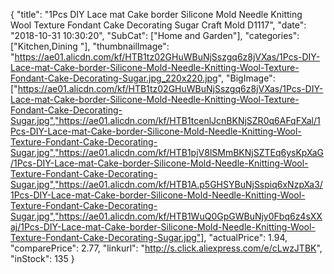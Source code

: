 {
	"title": "1Pcs DIY Lace mat Cake border Silicone Mold Needle Knitting Wool Texture Fondant Cake Decorating Sugar Craft Mold  D1117",
	"date": "2018-10-31 10:30:20",
	"SubCat": ["Home and Garden"],
	"categories": ["Kitchen,Dining "],
	"thumbnailImage": "https://ae01.alicdn.com/kf/HTB1tz02GHuWBuNjSszgq6z8jVXas/1Pcs-DIY-Lace-mat-Cake-border-Silicone-Mold-Needle-Knitting-Wool-Texture-Fondant-Cake-Decorating-Sugar.jpg_220x220.jpg",
	"BigImage": ["https://ae01.alicdn.com/kf/HTB1tz02GHuWBuNjSszgq6z8jVXas/1Pcs-DIY-Lace-mat-Cake-border-Silicone-Mold-Needle-Knitting-Wool-Texture-Fondant-Cake-Decorating-Sugar.jpg","https://ae01.alicdn.com/kf/HTB1tcenlJcnBKNjSZR0q6AFqFXal/1Pcs-DIY-Lace-mat-Cake-border-Silicone-Mold-Needle-Knitting-Wool-Texture-Fondant-Cake-Decorating-Sugar.jpg","https://ae01.alicdn.com/kf/HTB1pjV8lSMmBKNjSZTEq6ysKpXaG/1Pcs-DIY-Lace-mat-Cake-border-Silicone-Mold-Needle-Knitting-Wool-Texture-Fondant-Cake-Decorating-Sugar.jpg","https://ae01.alicdn.com/kf/HTB1A.p5GHSYBuNjSspiq6xNzpXa3/1Pcs-DIY-Lace-mat-Cake-border-Silicone-Mold-Needle-Knitting-Wool-Texture-Fondant-Cake-Decorating-Sugar.jpg","https://ae01.alicdn.com/kf/HTB1WuQ0GpGWBuNjy0Fbq6z4sXXaj/1Pcs-DIY-Lace-mat-Cake-border-Silicone-Mold-Needle-Knitting-Wool-Texture-Fondant-Cake-Decorating-Sugar.jpg"],
	"actualPrice": 1.94,
	"comparePrice": 2.77,
	"linkurl": "http://s.click.aliexpress.com/e/cLwzJTBK",
	"inStock": 135
}

